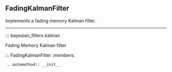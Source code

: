 ## FadingKalmanFilter

Implements a fading memory Kalman filter.

-------

::: bayesian_filters.kalman

Fading Memory Kalman filter

::: FadingKalmanFilter
    :members:

    .. automethod:: __init__
